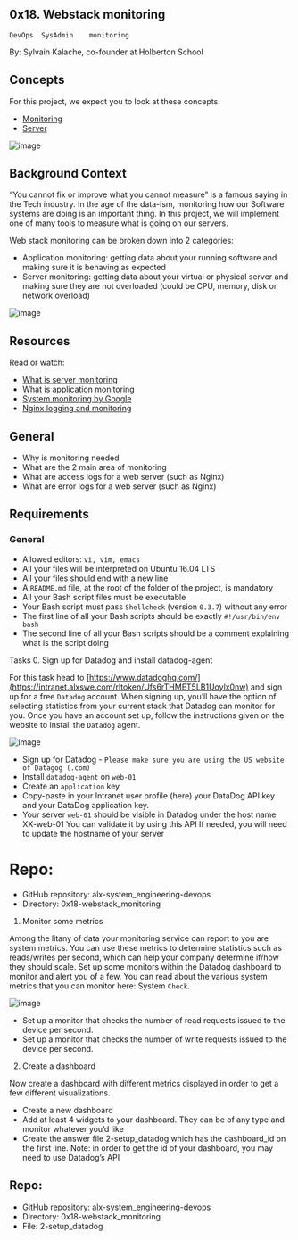## 0x18. Webstack monitoring

	DevOps	SysAdmin	monitoring
 By: Sylvain Kalache, co-founder at Holberton School

## Concepts
For this project, we expect you to look at these concepts:

* [Monitoring](https://intranet.alxswe.com/concepts/13)
* [Server](https://intranet.alxswe.com/concepts/67)


![image](https://s3.amazonaws.com/intranet-projects-files/holbertonschool-sysadmin_devops/281/hb3pAsO.png)


## Background Context

“You cannot fix or improve what you cannot measure” is a famous saying in the Tech industry. In the age of the data-ism, monitoring how our Software systems are doing is an important thing. In this project, we will implement one of many tools to measure what is going on our servers.

Web stack monitoring can be broken down into 2 categories:

+ Application monitoring: getting data about your running software and making sure it is behaving as expected
+ Server monitoring: getting data about your virtual or physical server and making sure they are not overloaded (could be CPU, memory, disk or network overload)


![image](https://s3.amazonaws.com/intranet-projects-files/holbertonschool-sysadmin_devops/281/ktCXnhE.jpg)

## Resources
Read or watch:

* [What is server monitoring](https://intranet.alxswe.com/rltoken/km_XUDAfXEBoXZQsIWEo5Q)
* [What is application monitoring](https://intranet.alxswe.com/rltoken/z9jsikINjrsUo2QY5_Xz8g)
* [System monitoring by Google](https://intranet.alxswe.com/rltoken/_8KIbIUNzMgKi_LiGMBWAw)
* [Nginx logging and monitoring](https://intranet.alxswe.com/rltoken/V3GsrDcMHPdgrizShj4RCg)


## General
+ Why is monitoring needed
+ What are the 2 main area of monitoring
+ What are access logs for a web server (such as Nginx)
+ What are error logs for a web server (such as Nginx)


## Requirements

### General
+ Allowed editors: `vi, vim, emacs`
+ All your files will be interpreted on Ubuntu 16.04 LTS
+ All your files should end with a new line
+ A `README.md` file, at the root of the folder of the project, is mandatory
+ All your Bash script files must be executable
+ Your Bash script must pass `Shellcheck` (version `0.3.7`) without any error
+ The first line of all your Bash scripts should be exactly `#!/usr/bin/env bash`
+ The second line of all your Bash scripts should be a comment explaining what is the script doing


Tasks
0. Sign up for Datadog and install datadog-agent

For this task head to [https://www.datadoghq.com/](https://intranet.alxswe.com/rltoken/Ufs6rTHMET5LB1Uoylx0nw) and sign up for a free `Datadog` account. When signing up, you’ll have the option of selecting statistics from your current stack that Datadog can monitor for you. Once you have an account set up, follow the instructions given on the website to install the `Datadog` agent.

![image](https://s3.amazonaws.com/alx-intranet.hbtn.io/uploads/medias/2019/6/6b0ea6345a6375437845.png?X-Amz-Algorithm=AWS4-HMAC-SHA256&X-Amz-Credential=AKIARDDGGGOUSBVO6H7D%2F20230510%2Fus-east-1%2Fs3%2Faws4_request&X-Amz-Date=20230510T202945Z&X-Amz-Expires=86400&X-Amz-SignedHeaders=host&X-Amz-Signature=72edd0f940bdb02a6d55b837b319b0ce7d542bc4121096dbc79aecea5b3d8952)

+ Sign up for Datadog - `Please make sure you are using the US website of Datagog (.com)`
+ Install `datadog-agent` on `web-01`
+ Create an `application` key
+ Copy-paste in your Intranet user profile (here) your DataDog API key and your DataDog application key.
+ Your server `web-01` should be visible in Datadog under the host name XX-web-01
		You can validate it by using this API
		If needed, you will need to update the hostname of your server


# Repo:

+ GitHub repository: alx-system_engineering-devops
+ Directory: 0x18-webstack_monitoring


1. Monitor some metrics

Among the litany of data your monitoring service can report to you are system metrics. You can use these metrics to determine statistics such as reads/writes per second, which can help your company determine if/how they should scale. Set up some monitors within the Datadog dashboard to monitor and alert you of a few. You can read about the various system metrics that you can monitor here: System `Check`.


![image](https://s3.amazonaws.com/alx-intranet.hbtn.io/uploads/medias/2019/6/6a4551974aadc181e97a.png?X-Amz-Algorithm=AWS4-HMAC-SHA256&X-Amz-Credential=AKIARDDGGGOUSBVO6H7D%2F20230510%2Fus-east-1%2Fs3%2Faws4_request&X-Amz-Date=20230510T202946Z&X-Amz-Expires=86400&X-Amz-SignedHeaders=host&X-Amz-Signature=3c80bd5e6796efbf4903c141788cf8ae45dffe1936b1df8e713eea96c3eb420f)

+ Set up a monitor that checks the number of read requests issued to the device per second.
+ Set up a monitor that checks the number of write requests issued to the device per second.


2. Create a dashboard

Now create a dashboard with different metrics displayed in order to get a few different visualizations.

+ Create a new dashboard
+ Add at least 4 widgets to your dashboard. They can be of any type and monitor whatever you’d like
+ Create the answer file 2-setup_datadog which has the dashboard_id on the first line. Note: in order to get the id of your dashboard, you may need to use Datadog’s API

## Repo:

+ GitHub repository: alx-system_engineering-devops
+ Directory: 0x18-webstack_monitoring
+ File: 2-setup_datadog
